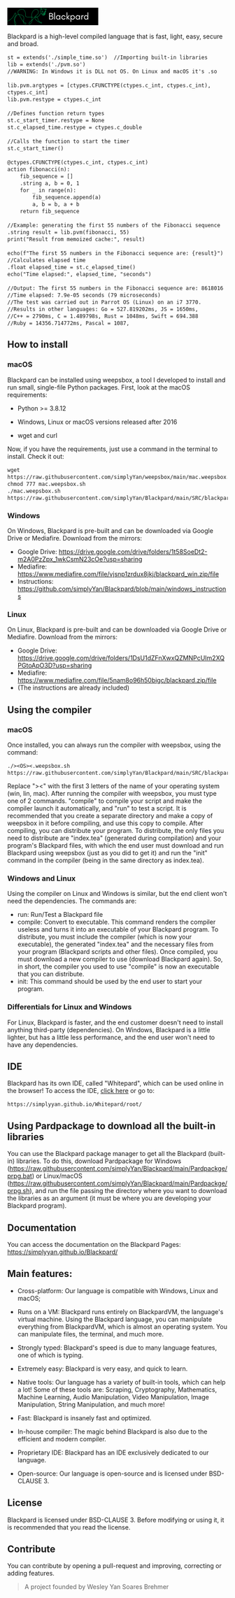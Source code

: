 ![Blackpard Lang](https://raw.githubusercontent.com/simplyYan/Blackpard/main/Banner.png)

Blackpard is a high-level compiled language that is fast, light, easy, secure and broad.
```
st = extends('./simple_time.so')  //Importing built-in libraries
lib = extends('./pvm.so')
//WARNING: In Windows it is DLL not OS. On Linux and macOS it's .so

lib.pvm.argtypes = [ctypes.CFUNCTYPE(ctypes.c_int, ctypes.c_int), ctypes.c_int]
lib.pvm.restype = ctypes.c_int

//Defines function return types
st.c_start_timer.restype = None
st.c_elapsed_time.restype = ctypes.c_double

//Calls the function to start the timer
st.c_start_timer()

@ctypes.CFUNCTYPE(ctypes.c_int, ctypes.c_int)
action fibonacci(n):
    fib_sequence = []
    .string a, b = 0, 1
    for _ in range(n):
        fib_sequence.append(a)
        a, b = b, a + b
    return fib_sequence

//Example: generating the first 55 numbers of the Fibonacci sequence
.string result = lib.pvm(fibonacci, 55)
print("Result from memoized cache:", result)

echo(f"The first 55 numbers in the Fibonacci sequence are: {result}")
//Calculates elapsed time
.float elapsed_time = st.c_elapsed_time()
echo("Time elapsed:", elapsed_time, "seconds")

//Output: The first 55 numbers in the Fibonacci sequence are: 8618016
//Time elapsed: 7.9e-05 seconds (79 microseconds)
//The test was carried out in Parrot OS (Linux) on an i7 3770.
//Results in other languages: Go = 527.819202ms, JS = 1650ms,
//C++ = 2790ms, C = 1.489798s, Rust = 1048ms, Swift = 694.388
//Ruby = 14356.714772ms, Pascal = 1087, 
```

## How to install
### macOS
Blackpard can be installed using weepsbox, a tool I developed to install and run small, single-file Python packages. First, look at the macOS requirements:

- Python >= 3.8.12

- Windows, Linux or macOS versions released after 2016

- wget and curl

Now, if you have the requirements, just use a command in the terminal to install. Check it out:
```
wget https://raw.githubusercontent.com/simplyYan/weepsbox/main/mac.weepsbox.sh
chmod 777 mac.weepsbox.sh
./mac.weepsbox.sh https://raw.githubusercontent.com/simplyYan/Blackpard/main/SRC/blackpard.py
```
### Windows
On Windows, Blackpard is pre-built and can be downloaded via Google Drive or Mediafire. Download from the mirrors:
- Google Drive: https://drive.google.com/drive/folders/1t58SoeDt2-m2A0PzZpx_1wkCsmN23cOe?usp=sharing
- Mediafire: https://www.mediafire.com/file/vjsnp1zrdux8jkj/blackpard_win.zip/file
- Instructions: https://github.com/simplyYan/Blackpard/blob/main/windows_instructions

### Linux
On Linux, Blackpard is pre-built and can be downloaded via Google Drive or Mediafire. Download from the mirrors:
- Google Drive: https://drive.google.com/drive/folders/1DsU1dZFnXwxQZMNPcUIm2XQPGtoApO3D?usp=sharing
- Mediafire: https://www.mediafire.com/file/5nam8o96h50bigc/blackpard.zip/file
- (The instructions are already included)

## Using the compiler
### macOS
Once installed, you can always run the compiler with weepsbox, using the command:
```
./><OS><.weepsbox.sh https://raw.githubusercontent.com/simplyYan/Blackpard/main/SRC/blackpard.py
```
Replace "><OS><" with the first 3 letters of the name of your operating system (win, lin, mac).
After running the compiler with weepsbox, you must type one of 2 commands. "compile" to compile your script and make the compiler launch it automatically, and "run" to test a script.
It is recommended that you create a separate directory and make a copy of weepsbox in it before compiling, and use this copy to compile. After compiling, you can distribute your program.
To distribute, the only files you need to distribute are "index.tea" (generated during compilation) and your program's Blackpard files, with which the end user must download and run Blackpard using weepsbox (just as you did to get it) and run the "init" command in the compiler (being in the same directory as index.tea).

### Windows and Linux
Using the compiler on Linux and Windows is similar, but the end client won't need the dependencies. The commands are:

- run: Run/Test a Blackpard file
- compile: Convert to executable. This command renders the compiler useless and turns it into an executable of your Blackpard program. To distribute, you must include the compiler (which is now your executable), the generated "index.tea" and the necessary files from your program (Blackpard scripts and other files). Once compiled, you must download a new compiler to use (download Blackpard again). So, in short, the compiler you used to use "compile" is now an executable that you can distribute.
- init: This command should be used by the end user to start your program.

### Differentials for Linux and Windows
For Linux, Blackpard is faster, and the end customer doesn't need to install anything third-party (dependencies).
On Windows, Blackpard is a little lighter, but has a little less performance, and the end user won't need to have any dependencies.

## IDE
Blackpard has its own IDE, called "Whitepard", which can be used online in the browser! To access the IDE, [click here](https://simplyyan.github.io/Whitepard/root/) or go to:
```
https://simplyyan.github.io/Whitepard/root/
```

## Using Pardpackage to download all the built-in libraries
You can use the Blackpard package manager to get all the Blackpard (built-in) libraries. To do this, download Pardpackage for Windows (https://raw.githubusercontent.com/simplyYan/Blackpard/main/Pardpackge/prpg.bat) or Linux/macOS (https://raw.githubusercontent.com/simplyYan/Blackpard/main/Pardpackge/prpg.sh), and run the file passing the directory where you want to download the libraries as an argument (it must be where you are developing your Blackpard program).


## Documentation
You can access the documentation on the Blackpard Pages: https://simplyyan.github.io/Blackpard/

## Main features:

- Cross-platform: Our language is compatible with Windows, Linux and macOS;

- Runs on a VM: Blackpard runs entirely on BlackpardVM, the language's virtual machine. Using the Blackpard language, you can manipulate everything from BlackpardVM, which is almost an operating system. You can manipulate files, the terminal, and much more.

- Strongly typed: Blackpard's speed is due to many language features, one of which is typing. 

- Extremely easy: Blackpard is very easy, and quick to learn.

- Native tools: Our language has a variety of built-in tools, which can help a lot! Some of these tools are: Scraping, Cryptography, Mathematics, Machine Learning, Audio Manipulation, Video Manipulation, Image Manipulation, String Manipulation, and much more!

- Fast: Blackpard is insanely fast and optimized.

- In-house compiler: The magic behind Blackpard is also due to the efficient and modern compiler.

- Proprietary IDE: Blackpard has an IDE exclusively dedicated to our language.

- Open-source: Our language is open-source and is licensed under BSD-CLAUSE 3.

## License
Blackpard is licensed under BSD-CLAUSE 3. Before modifying or using it, it is recommended that you read the license.

## Contribute
You can contribute by opening a pull-request and improving, correcting or adding features.

> A project founded by Wesley Yan Soares Brehmer

